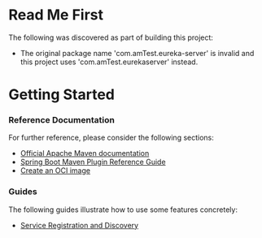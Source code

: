 # Read Me First
The following was discovered as part of building this project:

* The original package name 'com.amTest.eureka-server' is invalid and this project uses 'com.amTest.eurekaserver' instead.

# Getting Started

### Reference Documentation
For further reference, please consider the following sections:

* [Official Apache Maven documentation](https://maven.apache.org/guides/index.html)
* [Spring Boot Maven Plugin Reference Guide](https://docs.spring.io/spring-boot/docs/2.3.7.RELEASE/maven-plugin/reference/html/)
* [Create an OCI image](https://docs.spring.io/spring-boot/docs/2.3.7.RELEASE/maven-plugin/reference/html/#build-image)

### Guides
The following guides illustrate how to use some features concretely:

* [Service Registration and Discovery](https://spring.io/guides/gs/service-registration-and-discovery/)

